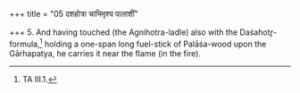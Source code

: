 +++
title = "05 दशहोत्रा चाभिमृश्य पालाशीं"

+++
5. And having touched (the Agnihotra-ladle) also with the Daśahotr̥-formula,[^1] holding a one-span long fuel-stick of Palāśa-wood upon the Gārhapatya, he carries it near the flame (in the fire).  

[^1]: TA III.1.  

[^2]: Cf. MS I.8.4; KS VI.4.  
